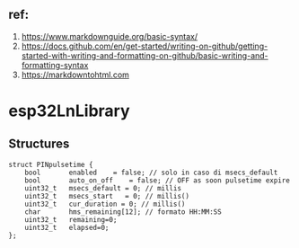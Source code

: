 ## ref:

1. https://www.markdownguide.org/basic-syntax/
2. https://docs.github.com/en/get-started/writing-on-github/getting-started-with-writing-and-formatting-on-github/basic-writing-and-formatting-syntax
3. https://markdowntohtml.com

# esp32LnLibrary


## Structures
    struct PINpulsetime {
        bool       enabled    = false; // solo in caso di msecs_default
        bool       auto_on_off    = false; // OFF as soon pulsetime expire
        uint32_t   msecs_default = 0; // millis
        uint32_t   msecs_start   = 0; // millis()
        uint32_t   cur_duration = 0; // millis()
        char       hms_remaining[12]; // formato HH:MM:SS
        uint32_t   remaining=0;
        uint32_t   elapsed=0;
    };

